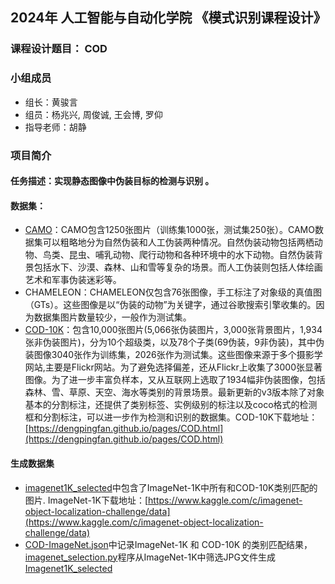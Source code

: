 ## 2024年 人工智能与自动化学院 《模式识别课程设计》
### 课程设计题目： COD


### 小组成员
- 组长：黄骏言
- 组员：杨兆兴, 周俊诚, 王会博, 罗仰
- 指导老师：胡静


### 项目简介
#### 任务描述：实现静态图像中伪装目标的检测与识别 。


#### 数据集：
- [CAMO](CAMO-V.1.0-CVIU2019)：CAMO包含1250张图片（训练集1000张，测试集250张）。CAMO数据集可以粗略地分为自然伪装和人工伪装两种情况。自然伪装动物包括两栖动物、鸟类、昆虫、哺乳动物、爬行动物和各种环境中的水下动物。自然伪装背景包括水下、沙漠、森林、山和雪等复杂的场景。而人工伪装则包括人体绘画艺术和军事伪装迷彩等。
- CHAMELEON：CHAMELEON仅包含76张图像，手工标注了对象级的真值图（GTs）。这些图像是以“伪装的动物”为关键字，通过谷歌搜索引擎收集的。因为数据集图片数量较少，一般作为测试集。
- [COD-10K](COD10K-v3)：包含10,000张图片(5,066张伪装图片，3,000张背景图片，1,934张非伪装图片)，分为10个超级类，以及78个子类(69伪装，9非伪装)，其中伪装图像3040张作为训练集，2026张作为测试集。这些图像来源于多个摄影学网站,主要是Flickr网站。为了避免选择偏差，还从Flickr上收集了3000张显著图像。为了进一步丰富负样本，又从互联网上选取了1934幅非伪装图像，包括森林、雪、草原、天空、海水等类别的背景场景。最新更新的v3版本除了对象基本的分割标注，还提供了类别标签、实例级别的标注以及coco格式的检测框和分割标注，可以进一步作为检测和识别的数据集。COD-10K下载地址：[https://dengpingfan.github.io/pages/COD.html](https://dengpingfan.github.io/pages/COD.html)

#### 生成数据集
- [imagenet1K_selected](imagenet1K_selected)中包含了ImageNet-1K中所有和COD-10K类别匹配的图片. ImageNet-1K下载地址：[https://www.kaggle.com/c/imagenet-object-localization-challenge/data](https://www.kaggle.com/c/imagenet-object-localization-challenge/data)
- [COD-ImageNet.json](COD-ImageNet.json)中记录ImageNet-1K 和 COD-10K 的类别匹配结果，[imagenet_selection.py](imagenet_selection.py)程序从ImageNet-1K中筛选JPG文件生成[Imagenet1K_selected](imagenet1K_selected)
